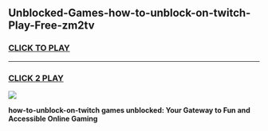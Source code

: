 
## Unblocked-Games-how-to-unblock-on-twitch-Play-Free-zm2tv
<h3>
<a href="https://premium76.site?title=how-to-unblock-on-twitch&ref=23A">CLICK TO PLAY</a></h3>
<hr>

<h3>
<a href="https://premium76.site?title=how-to-unblock-on-twitch&ref=23A">CLICK 2 PLAY</a>
  
</h3>

<a href="https://premium76.site?title=how-to-unblock-on-twitch&ref=23A"><img src="https://clearcache.store/games.png"></a>


**how-to-unblock-on-twitch games unblocked: Your Gateway to Fun and Accessible Online Gaming**
